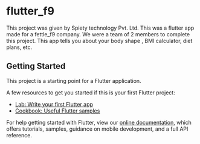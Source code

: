 # flutter_f9

This project was given by Spiety technology Pvt. Ltd. This was a flutter app made for a fettle_f9 company. We were a team of 2 members to complete this project. This app tells you about your body shape , BMI calculator, diet plans, etc.

## Getting Started

This project is a starting point for a Flutter application.

A few resources to get you started if this is your first Flutter project:

- [Lab: Write your first Flutter app](https://flutter.io/docs/get-started/codelab)
- [Cookbook: Useful Flutter samples](https://flutter.io/docs/cookbook)

For help getting started with Flutter, view our 
[online documentation](https://flutter.io/docs), which offers tutorials, 
samples, guidance on mobile development, and a full API reference.
